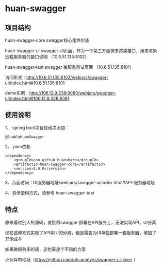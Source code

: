 # huan-swagger
## 项目结构
 huan-swagger-core  swagger核心组件封装
 
 huan-swagger-ui    swagger UI页面，作为一个第三方服务来渲染接口，用来渲染远程服务器的接口说明  （10.6.51.135:8102）
 
 huan-swagger-test  swagger 微服务测试页面  （10.6.51.135:8101）
 
 访问形式：http://10.6.51.135:8102/webjars/swagger-ui/index.html#10.6.51.135:8101
 
 demo实例：http://106.12.9.238:8080/webjars/swagger-ui/index.html#106.12.9.238:8081

## 使用说明
 1、 spring boot项目启动项添加：
 
    @EnableHuanSwagger
    
 2、 pom依赖
  
    <dependency>
        <groupId>com.github.huanshare</groupId>
        <artifactId>huan-swagger-core</artifactId>
        <version>1.0.0</version>
    </dependency>

 3、页面访问：UI服务器地址/webjars/swagger-ui/index.html#API-服务器地址
 
 4、具体使用方式，请参考 huan-swagger-test
 
 ## 特点
  
  原来看过别人的源码，直接将swagger 部署在API服务上，无法实现API，UI分离
  
  现在这种方式实现了API与UI的分离，但是需要为UI单独部署一套服务器，增加了其他成本
  
  如果微服务多的话，这也算是个不错的方案
  
   小伙伴的地址（https://github.com/ohcomeyes/swagger-ui-layer ）
